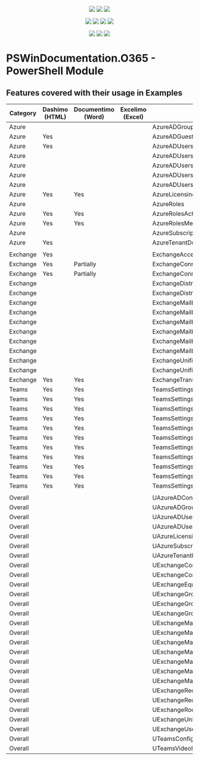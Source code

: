﻿<p align="center">
  <a href="https://www.powershellgallery.com/packages/PSWindocumentation.O365"><img src="https://img.shields.io/powershellgallery/v/PSWindocumentation.O365.svg"></a>
  <a href="https://www.powershellgallery.com/packages/PSWindocumentation.O365"><img src="https://img.shields.io/powershellgallery/vpre/PSWindocumentation.O365.svg?label=powershell%20gallery%20preview&colorB=yellow"></a>
  <a href="https://github.com/EvotecIT/PSWindocumentation.O365"><img src="https://img.shields.io/github/license/EvotecIT/PSWindocumentation.O365.svg"></a>
</p>

<p align="center">
  <a href="https://www.powershellgallery.com/packages/PSWindocumentation.O365"><img src="https://img.shields.io/powershellgallery/p/PSWindocumentation.O365.svg"></a>
  <a href="https://github.com/EvotecIT/PSWindocumentation.O365"><img src="https://img.shields.io/github/languages/top/evotecit/PSWindocumentation.O365.svg"></a>
  <a href="https://github.com/EvotecIT/PSWindocumentation.O365"><img src="https://img.shields.io/github/languages/code-size/evotecit/PSWindocumentation.O365.svg"></a>
  <a href="https://github.com/EvotecIT/PSWindocumentation.O365"><img src="https://img.shields.io/powershellgallery/dt/PSWindocumentation.O365.svg"></a>
</p>

<p align="center">
  <a href="https://twitter.com/PrzemyslawKlys"><img src="https://img.shields.io/twitter/follow/PrzemyslawKlys.svg?label=Twitter%20%40PrzemyslawKlys&style=social"></a>
  <a href="https://evotec.xyz/hub"><img src="https://img.shields.io/badge/Blog-evotec.xyz-2A6496.svg"></a>
  <a href="https://www.linkedin.com/in/pklys"><img src="https://img.shields.io/badge/LinkedIn-pklys-0077B5.svg?logo=LinkedIn"></a>
</p>


# PSWinDocumentation.O365 - PowerShell Module



## Features covered with their usage in Examples

| Category | Dashimo (HTML) | Documentimo (Word) | Excelimo (Excel) | Type                                           |
| -------- | -------------- | ------------------ | ---------------- | ---------------------------------------------- |
| Azure    |                |                    |                  | AzureADGroupMembers                            |
| Azure    | Yes            |                    |                  | AzureADGuests                                  |
| Azure    | Yes            |                    |                  | AzureADUsers                                   |
| Azure    |                |                    |                  | AzureADUsersMFA                                |
| Azure    |                |                    |                  | AzureADUsersStatisticsByCity                   |
| Azure    |                |                    |                  | AzureADUsersStatisticsByCountry                |
| Azure    |                |                    |                  | AzureADUsersStatisticsByCountryCity            |
| Azure    | Yes            | Yes                |                  | AzureLicensing                                 |
| Azure    |                |                    |                  | AzureRoles                                     |
| Azure    | Yes            | Yes                |                  | AzureRolesActiveOnly                           |
| Azure    | Yes            | Yes                |                  | AzureRolesMembers                              |
| Azure    |                |                    |                  | AzureSubscription                              |
| Azure    | Yes            |                    |                  | AzureTenantDomains                             |
|          |                |                    |                  |                                                |
| Exchange | Yes            |                    |                  | ExchangeAcceptedDomains                        |
| Exchange | Yes            | Partially          |                  | ExchangeConnectorsInbound                      |
| Exchange | Yes            | Partially          |                  | ExchangeConnectorsOutbound                     |
| Exchange |                |                    |                  | ExchangeDistributionGroups                     |
| Exchange |                |                    |                  | ExchangeDistributionGroupsMembers              |
| Exchange |                |                    |                  | ExchangeMailboxes                              |
| Exchange |                |                    |                  | ExchangeMailboxesStatistics                    |
| Exchange |                |                    |                  | ExchangeMailboxesStatisticsArchive             |
| Exchange |                |                    |                  | ExchangeMailboxesPermissions                   |
| Exchange |                |                    |                  | ExchangeMailboxesPermissionsIncludingInherited |
| Exchange |                |                    |                  | ExchangeMailboxesInboxRulesForwarding          |
| Exchange |                |                    |                  | ExchangeUnifiedGroups                          |
| Exchange |                |                    |                  | ExchangeUnifiedGroupsMembers                   |
| Exchange | Yes            | Yes                |                  | ExchangeTransportConfig                        |
| Teams    | Yes            | Yes                |                  | TeamsSettings                                  |
| Teams    | Yes            | Yes                |                  | TeamsSettingsBroadcasting                      |
| Teams    | Yes            | Yes                |                  | TeamsSettingsCalling                           |
| Teams    | Yes            | Yes                |                  | TeamsSettingsChannels                          |
| Teams    | Yes            | Yes                |                  | TeamsSettingsEducationAppPolicy                |
| Teams    | Yes            | Yes                |                  | TeamsSettingsFileSharing                       |
| Teams    | Yes            | Yes                |                  | TeamsSettingsGuests                            |
| Teams    | Yes            | Yes                |                  | TeamsSettingsMeetings                          |
| Teams    | Yes            | Yes                |                  | TeamsSettingsMeetingsTechnical                 |
| Teams    | Yes            | Yes                |                  | TeamsSettingsUpgrade                           |
| Teams    | Yes            | Yes                |                  | TeamsSettingsUsers                             |
|          |                |                    |                  |                                                |
| Overall  |                |                    |                  | UAzureADContacts                               |
| Overall  |                |                    |                  | UAzureADGroups                                 |
| Overall  |                |                    |                  | UAzureADUsers                                  |
| Overall  |                |                    |                  | UAzureADUsersDeleted                           |
| Overall  |                |                    |                  | UAzureLicensing                                |
| Overall  |                |                    |                  | UAzureSubscription                             |
| Overall  |                |                    |                  | UAzureTenantDomains                            |
| Overall  |                |                    |                  | UExchangeContacts                              |
| Overall  |                |                    |                  | UExchangeContactsMail                          |
| Overall  |                |                    |                  | UExchangeEquipmentCalendarProcessing           |
| Overall  |                |                    |                  | UExchangeGroupsDistribution                    |
| Overall  |                |                    |                  | UExchangeGroupsDistributionDynamic             |
| Overall  |                |                    |                  | UExchangeGroupsDistributionMembers             |
| Overall  |                |                    |                  | UExchangeMailBoxes                             |
| Overall  |                |                    |                  | UExchangeMailboxesEquipment                    |
| Overall  |                |                    |                  | UExchangeMailboxesInboxRules                   |
| Overall  |                |                    |                  | UExchangeMailboxesJunk                         |
| Overall  |                |                    |                  | UExchangeMailboxesPermissions                  |
| Overall  |                |                    |                  | UExchangeMailboxesRooms                        |
| Overall  |                |                    |                  | UExchangeMailUsers                             |
| Overall  |                |                    |                  | UExchangeRecipients                            |
| Overall  |                |                    |                  | UExchangeRecipientsPermissions                 |
| Overall  |                |                    |                  | UExchangeRoomsCalendarProcessing               |
| Overall  |                |                    |                  | UExchangeUnifiedGroups                         |
| Overall  |                |                    |                  | UExchangeUsers                                 |
| Overall  |                |                    |                  | UTeamsConfiguration                            |
| Overall  |                |                    |                  | UTeamsVideoInteropService                      |